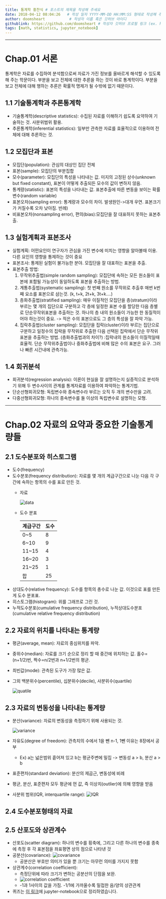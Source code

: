 ```yaml
---
title: 통계학 홍찬식 # 포스트의 제목을 작성해 주세요
date: 2018-04-12 08:04:26   # 작성 일자 YYYY-MM-DD HH:MM:SS 형태로 작성해 주세요
author: doomsheart           # 작성자 이름 혹은 깃허브 아이디
githublink: https://github.com/doomsheart # 작성자 깃허브 프로필 링크 (ex. https://github.com/CameliaOvO)
tags: [math, statistics, jupyter_notebook]
---
```


----------------------------------------

# Chap.01 서론

통계학은 자료를 수집하여 분석함으로써 자료가 가진 정보를 올바르게 해석할 수 있도록 해 주는 학문이다. 부분을 보고 전체에 대한 추론을 하는 것이 바로 통계학이다. 부분을 보고 전체에 대해 행하는 추론은 확률적 명제가 될 수밖에 없기 때문이다.

## 1.1 기술통계학과 추론통계학

- 기술통계학(descriptive statistics): 수집된 자료를 이해하기 쉽도록 요약하여 기술하는 것. 사분위범위 활용.
- 추론통계학(inferential statistics): 일부만 관측한 자료를 효율적으로 이용하여 전체에 대해 추론하는 것.

## 1.2 모집단과 표본

- 모집단(population): 관심의 대상인 집단 전체
- 표본(sample): 모집단의 부분집합
- 모수(parameter): 모집단의 특성을 나타내는 값. 미지의 고정된 상수(unknown but fixed constant), 표본이 어떻게 추출되든 모수의 값이 변하지 않음.
- 통계량(statistic): 표본의 특성을 나타내는 값. 표본추출에 따른 변동을 보이는 확률변수(random variable)
- 표본오차(sampling error): 통계량과 모수의 차이. 발생원인->대개 우연. 표본크기가 커질수록 오차 낮아짐. 반례) 
- 비표본오차(nonsampling error), 편의(bias):모집단을 잘 대표하지 못하는 표본추출.

## 1.3 실험계획과 표본조사

- 실험계획: 어떤요인이 연구자가 관심을 가진 변수에 미치는 영향을 알아볼때 이용. 다른 요인의 영향을 통제하는 것이 중요
- 표본조사: 통제된 실험이 불가능한 분야. 모집단을 잘 대표하는 표본을 추출.
- 표본추출 방법:
    1. 무작위추출법(simple random sampling): 모집단에 속하는 모든 원소들이 표본에 포함될 가능성이 동일하도록 표본을 추출하는 방법.
    2. 계통추출법(systematic sampling): 첫 번째 원소를 무작위로 추출후 매번 k번째 요소를 표본으로 삼는것. (k, t+k, 2t+k, 3t+k….)
    3. 층화추출법(stratified sampling): 매우 이질적인 모집단을 층(stratum)이라 부르는 몇 개의 집단으로 구분하고 각 층에 일정한 표본 수를 할당한 다음 층별로 단순무작위표본을 추출하는 것. 하나의 층 내의 원소들이 가능한 한 동질적이어야 하는것이 중요. -> 적은 수의 표본으로도 그 층의 특성을 잘 파악 가능.
    4. 집락추출법(cluster sampling): 모집단을 집락(cluster)이라 부르는 집단으로 구분하고 일정수의 집락을 무작위로 추출한 다음 선택된 집락에서 단순 무작위표본을 추출하는 방법. (층화추출법과의 차이?) :집락내의 원소들이 이질적일때 효율적.  단순 무작위추출법이나 중화추출법에 비해 많은 수의 표본은 요구. 그러나 빠른 시간내에 관측가능.

## 1.4 회귀분석

- 회귀분석(regression analysis): 이론이 현실을 잘 설명하는지 실증적으로 분석하기 위해 두 변수사이의 관계를 통계자료를 이용하여 파악하는 통계기법. 
- 단순선형회귀모형: 독립변수와 종속변수라 부르는 오직 두 개의 변수만을 고려.
- 다중선형회귀모형: 하나의 종속변수를 둘 이상의 독립변수로 설명하는 모형.

----------------------------------------

# Chap.02 자료의 요약과 중요한 기술통계량들

## 2.1 도수분포와 히스토그램

- 도수(frequency)
- 도수분포(frequency distribution): 자료를 몇 개의 계급구간으로 나눈 다음 각 구간에 속하는 항목의 수를 표로 만든 것.
  - 자료

    ![data](/images/2018-04-12-Statistic_HongChanSik/1_data.gif)

  - 도수 분표

    | 계급구간 | 도수 |
    |----------|------|
    | 0~5      | 8    |
    | 6~10     | 9    |
    | 11~15    | 4    |
    | 16~20    | 3    |
    | 21~25    | 1    |
    | 합       | 25   |
- 상대도수(relative frequency): 도수를 항목의 총수로 나눈 값. 이것으로 표를 만든게 도수 분포표.
- 히스토그램(histogram): 위를 그래프로 그린 것.
- 누적도수분포(cumulative frequency distribution), 누적상대도수분포(cumulative relative frequency distribution)

## 2.2 자료의 위치를 나타내는 통계량

- 평균(average, mean): 자료의 중심위치를 파악.
- 중위수(median): 자료를 크기 순으로 정리 할 때 중간에 위치하는 값. 홀수=(n+1/2)번, 짝수=n/2번과 n+1/2번의 평균.
- 최빈값(mode): 관측된 도구가 가장 많은 값.
- 그외 백분위수(percentile), 십분위수(decile), 사분위수(quartile)
  
  ![quatile](/images/2018-04-12-Statistic_HongChanSik/2_quartile.gif)

## 2.3 자료의 변동성을 나타내는 통계량

- 분산(variance): 자료의 변동성을 측정하기 위해 사용되는 것.

  ![variance](/images/2018-04-12-Statistic_HongChanSik/3_variance.gif)
- 자유도(degree of freedom): 관측치의 수에서 1을 뺀 n-1, 1뺀 이유는 8장에서 공부
  - Ex) a는 넓은범위 흩어져 있고 b는 평균주변에 밀집 -> 변동성 a > b, 분산 a > b
- 표준편차(standard deviation): 분산의 제곱근, 변동성에 비례
- 평균, 분산, 표준편차 모두 평균에 먼 값, 즉 이상치(outlier)에 의해 영향을 받음
- 사분위 범위(IQR, interquartile range): ![IQR](/images/2018-04-12-Statistic_HongChanSik/4_IQR.gif)

## 2.4 도수분포형태의 자료

## 2.5 산포도와 상관계수

- 산포도(scatter diagram): 하나의 변수를 횡축에, 그리고 다른 하나의 변수를 종축에 측정 후 각 표본점을 좌표평면 상의 점으로 나타낸 것
- 공분산(covariance):
  ![covariance](/images/2018-04-12-Statistic_HongChanSik/5_covariance.gif)
  - 공분산은 부호만 의미가 있을 뿐 크기는 아무런 의미를 가지지 못함
- 상관계수(correlation coefficient): 
  - 측정단위에 따라 크기가 변하는 공분산의 단점을 보완.
  - ![correlation coefficient](/images/2018-04-12-Statistic_HongChanSik/6_correlation_coefficient.gif)
  - -1과 1사이의 값을 가짐. -1/1에 가까울수록 밀접한 음/양의 상관관계
- 퀴즈는 [이 링크](https://github.com/doomsheart/Statistics_Data_Analyze/blob/master/Statistics_HongChanSik/Chap02_%EC%9E%90%EB%A3%8C%EC%9D%98_%EC%9A%94%EC%95%BD%EA%B3%BC_%EC%A4%91%EC%9A%94%ED%95%9C_%EA%B8%B0%EC%88%A0%ED%86%B5%EA%B3%84%EB%9F%89%EB%93%A4/Quiz_2.ipynb)에 jupyter-notebook으로 정리하였습니다.